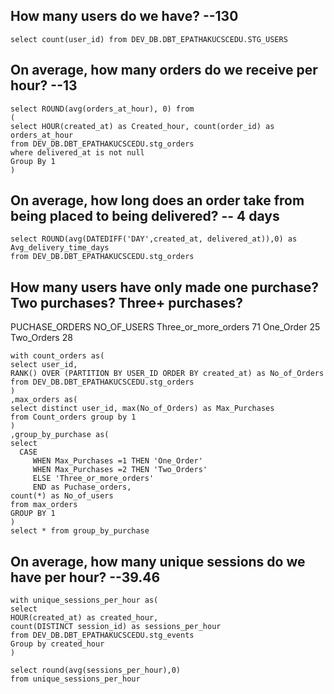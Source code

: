 ## How many users do we have? --130
```
select count(user_id) from DEV_DB.DBT_EPATHAKUCSCEDU.STG_USERS
```



## On average, how many orders do we receive per hour? --13
```
select ROUND(avg(orders_at_hour), 0) from
(
select HOUR(created_at) as Created_hour, count(order_id) as orders_at_hour
from DEV_DB.DBT_EPATHAKUCSCEDU.stg_orders 
where delivered_at is not null
Group By 1
)
```

## On average, how long does an order take from being placed to being delivered? -- 4 days
```
select ROUND(avg(DATEDIFF('DAY',created_at, delivered_at)),0) as Avg_delivery_time_days
from DEV_DB.DBT_EPATHAKUCSCEDU.stg_orders
```

## How many users have only made one purchase? Two purchases? Three+ purchases?
PUCHASE_ORDERS	NO_OF_USERS
Three_or_more_orders	71
One_Order		25
Two_Orders		28


```
with count_orders as(
select user_id,
RANK() OVER (PARTITION BY USER_ID ORDER BY created_at) as No_of_Orders
from DEV_DB.DBT_EPATHAKUCSCEDU.stg_orders
)
,max_orders as(
select distinct user_id, max(No_of_Orders) as Max_Purchases 
from Count_orders group by 1
)
,group_by_purchase as(
select 
  CASE
     WHEN Max_Purchases =1 THEN 'One_Order'
     WHEN Max_Purchases =2 THEN 'Two_Orders'
     ELSE 'Three_or_more_orders'
     END as Puchase_orders,
count(*) as No_of_users
from max_orders
GROUP BY 1
)
select * from group_by_purchase
```



## On average, how many unique sessions do we have per hour? --39.46
```
with unique_sessions_per_hour as(
select 
HOUR(created_at) as created_hour, 
count(DISTINCT session_id) as sessions_per_hour
from DEV_DB.DBT_EPATHAKUCSCEDU.stg_events 
Group by created_hour
)

select round(avg(sessions_per_hour),0) 
from unique_sessions_per_hour
```

